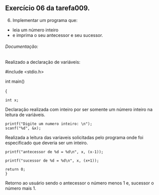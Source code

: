 ## Exercício 06 da tarefa009.

6. Implementar um programa que:
  * leia um número inteiro
  * e imprima o seu antecessor e seu sucessor.


###### Documentação: 

Realizado a declaração de variáveis: 

  #include <stdio.h>

  int main()

  {

    int x;

Declaração realizada com inteiro por ser somente um número inteiro na leitura de variáveis.

    printf("Digite um numero inteiro: \n");
    scanf("%d", &x);  

Realizada a leitura das variaveis solicitadas pelo programa onde foi especificado que deveria ser um inteiro.
    
    printf("antecessor de %d = %d\n", x, (x-1));

    printf("sucessor de %d = %d\n", x, (x+1));

    return 0;
    }

Retorno ao usuário sendo o antecessor o número menos 1 e, sucessor o número mais 1. 